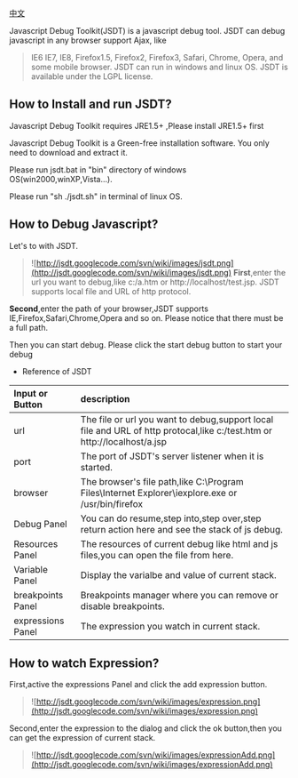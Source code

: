 [中文](helpzhCN.md)


Javascript Debug Toolkit(JSDT) is a javascript debug tool. JSDT can
debug javascript in any browser support Ajax, like
> IE6
> IE7,
> IE8,
> Firefox1.5,
> Firefox2,
> Firefox3,
> Safari,
> Chrome,
> Opera,
> and some mobile browser.
JSDT can run in windows and linux OS.
JSDT is available under the LGPL license.


## How to Install and run JSDT? ##

Javascript Debug Toolkit requires JRE1.5+ ,Please install JRE1.5+ first


Javascript Debug Toolkit is a Green-free installation software. You only need to download and extract it.


Please run jsdt.bat in "bin" directory of windows OS(win2000,winXP,Vista...).


Please run "sh ./jsdt.sh" in terminal of linux OS.


## How to Debug Javascript? ##
Let's to with JSDT.
> ![http://jsdt.googlecode.com/svn/wiki/images/jsdt.png](http://jsdt.googlecode.com/svn/wiki/images/jsdt.png)
**First**,enter the url you want to debug,like c:/a.htm or http://localhost/test.jsp.
JSDT supports local file and URL of http protocol.

**Second**,enter the path of your browser,JSDT supports IE,Firefox,Safari,Chrome,Opera and so on.
Please notice that there must be a full path.


Then you can start debug. Please click the start debug button to start your debug

  * Reference of JSDT

|Input or Button|description|
|:--------------|:----------|
|url|The file or url you want to debug,support local file and URL of http protocal,like c:/test.htm or http://localhost/a.jsp|
|port|The port of JSDT's server listener when it is started.|
|browser|The browser's file path,like C:\Program Files\Internet Explorer\iexplore.exe or /usr/bin/firefox|
|Debug Panel|You can do resume,step into,step over,step return action here and see the stack of js debug.|
|Resources Panel|The resources of current debug like html and js files,you can open the file from here.|
|Variable Panel|Display the varialbe and value of current stack.|
|breakpoints Panel|Breakpoints manager where you can remove or disable breakpoints.|
|expressions Panel|The expression you watch in current stack.|


## How to watch Expression? ##
First,active the expressions Panel and click the add expression button.
> ![http://jsdt.googlecode.com/svn/wiki/images/expression.png](http://jsdt.googlecode.com/svn/wiki/images/expression.png)

Second,enter the expression to the dialog and click the ok button,then you can get the expression of current stack.
> ![http://jsdt.googlecode.com/svn/wiki/images/expressionAdd.png](http://jsdt.googlecode.com/svn/wiki/images/expressionAdd.png)

